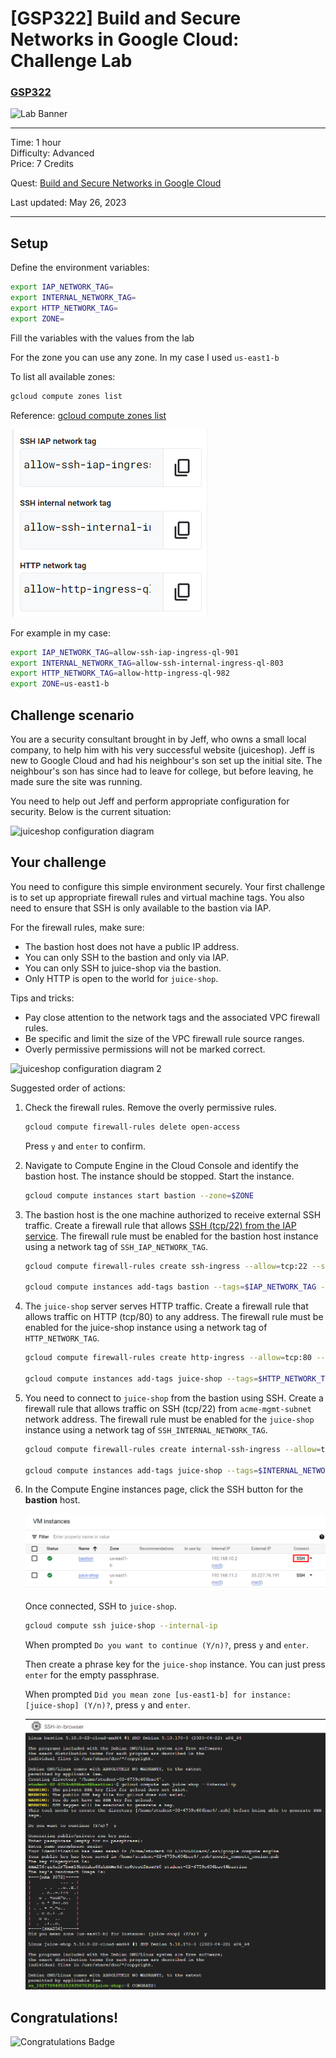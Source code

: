 # [GSP322] Build and Secure Networks in Google Cloud: Challenge Lab

### [GSP322](https://www.cloudskillsboost.google/focuses/12068?parent=catalog)

![Lab Banner](https://cdn.qwiklabs.com/GMOHykaqmlTHiqEeQXTySaMXYPHeIvaqa2qHEzw6Occ%3D)

---

Time: 1 hour<br>
Difficulty: Advanced<br>
Price: 7 Credits

Quest: [Build and Secure Networks in Google Cloud](https://www.cloudskillsboost.google/quests/128)<br>

Last updated: May 26, 2023

---

## Setup

Define the environment variables:

```bash
export IAP_NETWORK_TAG=
export INTERNAL_NETWORK_TAG=
export HTTP_NETWORK_TAG=
export ZONE=
```

Fill the variables with the values from the lab

For the zone you can use any zone. In my case I used `us-east1-b`

To list all available zones:

```bash
gcloud compute zones list
```

Reference: [gcloud compute zones list](https://cloud.google.com/sdk/gcloud/reference/compute/zones/list)

![Lab Variable](./images/lab_variable.png)

For example in my case:

```bash
export IAP_NETWORK_TAG=allow-ssh-iap-ingress-ql-901
export INTERNAL_NETWORK_TAG=allow-ssh-internal-ingress-ql-803
export HTTP_NETWORK_TAG=allow-http-ingress-ql-982
export ZONE=us-east1-b
```

## Challenge scenario

You are a security consultant brought in by Jeff, who owns a small local company, to help him with his very successful website (juiceshop). Jeff is new to Google Cloud and had his neighbour's son set up the initial site. The neighbour's son has since had to leave for college, but before leaving, he made sure the site was running.

You need to help out Jeff and perform appropriate configuration for security. Below is the current situation:

![juiceshop configuration diagram](https://cdn.qwiklabs.com/qEwFTP7%2FkyF3cRwfT3FGObt7L7VLB60%2Bvp92hZVnogw%3D)

## Your challenge

You need to configure this simple environment securely. Your first challenge is to set up appropriate firewall rules and virtual machine tags. You also need to ensure that SSH is only available to the bastion via IAP.

For the firewall rules, make sure:

- The bastion host does not have a public IP address.
- You can only SSH to the bastion and only via IAP.
- You can only SSH to juice-shop via the bastion.
- Only HTTP is open to the world for `juice-shop`.

Tips and tricks:

- Pay close attention to the network tags and the associated VPC firewall rules.
- Be specific and limit the size of the VPC firewall rule source ranges.
- Overly permissive permissions will not be marked correct.

![juiceshop configuration diagram 2](https://cdn.qwiklabs.com/BgxgsuLyqMkhxmO3jDlkHE7yGLIR%2B3rrUabKimlgrbo%3D)

Suggested order of actions:

1. Check the firewall rules. Remove the overly permissive rules.

    ```bash
    gcloud compute firewall-rules delete open-access
    ```

    Press `y` and `enter` to confirm.

2. Navigate to Compute Engine in the Cloud Console and identify the bastion host. The instance should be stopped. Start the instance.

    ```bash
    gcloud compute instances start bastion --zone=$ZONE
    ```

3. The bastion host is the one machine authorized to receive external SSH traffic. Create a firewall rule that allows [SSH (tcp/22) from the IAP service](https://cloud.google.com/iap/docs/using-tcp-forwarding). The firewall rule must be enabled for the bastion host instance using a network tag of `SSH_IAP_NETWORK_TAG`.

    ```bash
    gcloud compute firewall-rules create ssh-ingress --allow=tcp:22 --source-ranges 35.235.240.0/20 --target-tags $IAP_NETWORK_TAG --network acme-vpc

    gcloud compute instances add-tags bastion --tags=$IAP_NETWORK_TAG --zone=$ZONE
    ```

4. The `juice-shop` server serves HTTP traffic. Create a firewall rule that allows traffic on HTTP (tcp/80) to any address. The firewall rule must be enabled for the juice-shop instance using a network tag of `HTTP_NETWORK_TAG`.

    ```bash
    gcloud compute firewall-rules create http-ingress --allow=tcp:80 --source-ranges 0.0.0.0/0 --target-tags $HTTP_NETWORK_TAG --network acme-vpc

    gcloud compute instances add-tags juice-shop --tags=$HTTP_NETWORK_TAG --zone=$ZONE
    ```

5. You need to connect to `juice-shop` from the bastion using SSH. Create a firewall rule that allows traffic on SSH (tcp/22) from `acme-mgmt-subnet` network address. The firewall rule must be enabled for the `juice-shop` instance using a network tag of `SSH_INTERNAL_NETWORK_TAG`.

    ```bash
    gcloud compute firewall-rules create internal-ssh-ingress --allow=tcp:22 --source-ranges 192.168.10.0/24 --target-tags $INTERNAL_NETWORK_TAG --network acme-vpc

    gcloud compute instances add-tags juice-shop --tags=$INTERNAL_NETWORK_TAG --zone=$ZONE
    ```

6. In the Compute Engine instances page, click the SSH button for the **bastion** host.

    ![SSH to bastion](./images/vm_instances.png)

     Once connected, SSH to `juice-shop`.

    ```bash
    gcloud compute ssh juice-shop --internal-ip
    ```

    When prompted `Do you want to continue (Y/n)?`, press `y` and `enter`.

    Then create a phrase key for the `juice-shop` instance. You can just press `enter` for the empty passphrase.

    When prompted `Did you mean zone [us-east1-b] for instance: [juice-shop] (Y/n)?`, press `y` and `enter`.

    ![SSH to juice-shop](./images/bastion_ssh.png)

## Congratulations!

![Congratulations Badge](https://cdn.qwiklabs.com/e8f4BCFobRlvdqoJ1D%2BHGeJeS9yToL4ZVT3Tg6oeg7Y%3D)
